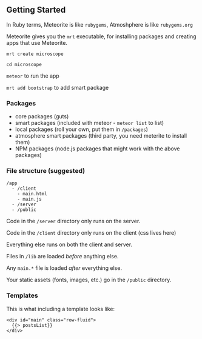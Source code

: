 ## Getting Started

In Ruby terms, Meteorite is like `rubygems`, Atmoshphere is like `rubygems.org`

Meteorite gives you the `mrt` executable, for installing packages and creating apps that use Meteorite.

`mrt create microscope`

`cd microscope`

`meteor` to run the app

`mrt add bootstrap` to add smart package

### Packages
- core packages (guts)
- smart packages (included with meteor - `meteor list` to list)
- local packages (roll your own, put them in `/packages`)
- atmosphere smart packages (third party, you need meterite to install them)
- NPM packages (node.js packages that might work with the above packages)

### File structure (suggested)

```
/app
  - /client
    - main.html
    - main.js
  - /server
  - /public
```

Code in the `/server` directory only runs on the server.

Code in the `/client` directory only runs on the client (css lives here)

Everything else runs on both the client and server.

Files in `/lib` are loaded _before_ anything else.

Any `main.*` file is loaded _after_ everything else.

Your static assets (fonts, images, etc.) go in the `/public` directory.

### Templates

This is what including a template looks like:

    <div id="main" class="row-fluid">
      {{> postsList}}
    </div>

